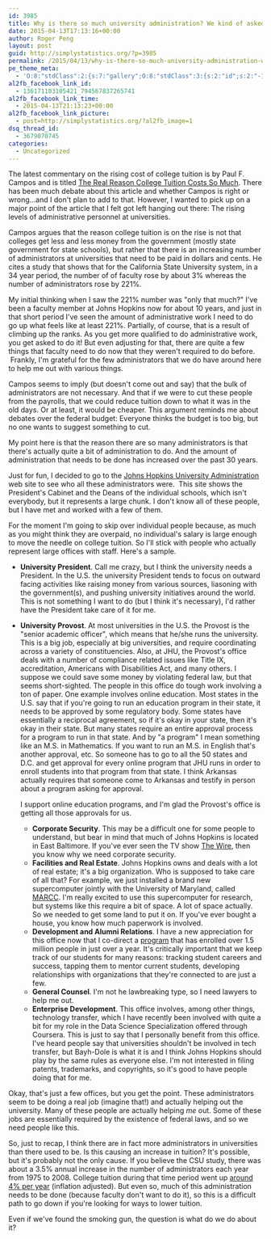 ```yaml
---
id: 3985
title: Why is there so much university administration? We kind of asked for it.
date: 2015-04-13T17:13:16+00:00
author: Roger Peng
layout: post
guid: http://simplystatistics.org/?p=3985
permalink: /2015/04/13/why-is-there-so-much-university-administration-we-kind-of-asked-for-it/
pe_theme_meta:
  - 'O:8:"stdClass":2:{s:7:"gallery";O:8:"stdClass":3:{s:2:"id";s:2:"-1";s:5:"width";s:0:"";s:6:"height";s:0:"";}s:5:"video";O:8:"stdClass":1:{s:2:"id";s:2:"-1";}}'
al2fb_facebook_link_id:
  - 136171103105421_794567837265741
al2fb_facebook_link_time:
  - 2015-04-13T21:13:23+00:00
al2fb_facebook_link_picture:
  - post=http://simplystatistics.org/?al2fb_image=1
dsq_thread_id:
  - 3679070745
categories:
  - Uncategorized
---
```

The latest commentary on the rising cost of college tuition is by Paul F. Campos and is titled [The Real Reason College Tuition Costs So Much](http://www.nytimes.com/2015/04/05/opinion/sunday/the-real-reason-college-tuition-costs-so-much.html). There has been much debate about this article and whether Campos is right or wrong...and I don't plan to add to that. However, I wanted to pick up on a major point of the article that I felt got left hanging out there: The rising levels of administrative personnel at universities.

Campos argues that the reason college tuition is on the rise is not that colleges get less and less money from the government (mostly state government for state schools), but rather that there is an increasing number of administrators at universities that need to be paid in dollars and cents. He cites a study that shows that for the California State University system, in a 34 year period, the number of of faculty rose by about 3% whereas the number of administrators rose by 221%.

My initial thinking when I saw the 221% number was "only that much?" I've been a faculty member at Johns Hopkins now for about 10 years, and just in that short period I've seen the amount of administrative work I need to do go up what feels like at least 221%. Partially, of course, that is a result of climbing up the ranks. As you get more qualified to do administrative work, you get asked to do it! But even adjusting for that, there are quite a few things that faculty need to do now that they weren't required to do before.  Frankly, I'm grateful for the few administrators that we do have around here to help me out with various things.

Campos seems to imply (but doesn't come out and say) that the bulk of administrators are not necessary. And that if we were to cut these people from the payrolls, that we could reduce tuition down to what it was in the old days. Or at least, it would be cheaper. This argument reminds me about debates over the federal budget: Everyone thinks the budget is too big, but no one wants to suggest something to cut.

My point here is that the reason there are so many administrators is that there's actually quite a bit of administration to do. And the amount of administration that needs to be done has increased over the past 30 years.

Just for fun, I decided to go to the [Johns Hopkins University Administration](http://webapps.jhu.edu/jhuniverse/administration/) web site to see who all these administrators were.  This site shows the President's Cabinet and the Deans of the individual schools, which isn't everybody, but it represents a large chunk. I don't know all of these people, but I have met and worked with a few of them.

For the moment I'm going to skip over individual people because, as much as you might think they are overpaid, no individual's salary is large enough to move the needle on college tuition. So I'll stick with people who actually represent large offices with staff. Here's a sample.

  * **University President**. Call me crazy, but I think the university needs a President. In the U.S. the university President tends to focus on outward facing activities like raising money from various sources, liasoning with the government(s), and pushing university initiatives around the world. This is not something I want to do (but I think it's necessary), I'd rather have the President take care of it for me.
  * **University Provost**. At most universities in the U.S. the Provost is the "senior academic officer", which means that he/she runs the university. This is a big job, especially at big universities, and require coordinating across a variety of constituencies. Also, at JHU, the Provost's office deals with a number of compliance related issues like Title IX, accreditation, Americans with Disabilities Act, and many others. I suppose we could save some money by violating federal law, but that seems short-sighted. 
    The people in this office do tough work involving a ton of paper. One example involves online education. Most states in the U.S. say that if you're going to run an education program in their state, it needs to be approved by some regulatory body. Some states have essentially a reciprocal agreement, so if it's okay in your state, then it's okay in their state. But many states require an entire approval process for a program to run in that state. And by "a program" I mean something like an M.S. in Mathematics. If you want to run an M.S. in English that's another approval, etc. So someone has to go to all the 50 states and D.C. and get approval for every online program that JHU runs in order to enroll students into that program from that state. I think Arkansas actually requires that someone come to Arkansas and testify in person about a program asking for approval.
    
    I support online education programs, and I'm glad the Provost's office is getting all those approvals for us.</li> 
    
      * **Corporate Security**. This may be a difficult one for some people to understand, but bear in mind that much of Johns Hopkins is located in East Baltimore. If you've ever seen the TV show [The Wire](http://en.wikipedia.org/wiki/The_Wire), then you know why we need corporate security.
      * **Facilities and Real Estate**. Johns Hopkins owns and deals with a lot of real estate; it's a big organization. Who is supposed to take care of all that? For example, we just installed a brand new supercomputer jointly with the University of Maryland, called [MARCC](http://marcc.jhu.edu). I'm really excited to use this supercomputer for research, but systems like this require a bit of space. A lot of space actually. So we needed to get some land to put it on. If you've ever bought a house, you know how much paperwork is involved.
      * **Development and Alumni Relations**. I have a new appreciation for this office now that I co-direct a [program](https://www.coursera.org/specialization/jhudatascience/1) that has enrolled over 1.5 million people in just over a year. It's critically important that we keep track of our students for many reasons: tracking student careers and success, tapping them to mentor current students, developing relationships with organizations that they're connected to are just a few.
      * **General Counsel**. I'm not he lawbreaking type, so I need lawyers to help me out.
      * **Enterprise Development**. This office involves, among other things, technology transfer, which I have recently been involved with quite a bit for my role in the Data Science Specialization offered through Coursera. This is just to say that I personally benefit from this office. I've heard people say that universities shouldn't be involved in tech transfer, but Bayh-Dole is what it is and I think Johns Hopkins should play by the same rules as everyone else. I'm not interested in filing patents, trademarks, and copyrights, so it's good to have people doing that for me.</ul> 
    
    Okay, that's just a few offices, but you get the point. These administrators seem to be doing a real job (imagine that!) and actually helping out the university. Many of these people are actually helping _me_ out. Some of these jobs are essentially required by the existence of federal laws, and so we need people like this.
    
    So, just to recap, I think there are in fact more administrators in universities than there used to be. Is this causing an increase in tuition? It's possible, but it's probably not the only cause. If you believe the CSU study, there was about a 3.5% annual increase in the number of administrators each year from 1975 to 2008. College tuition during that time period went up [around 4% per year](http://trends.collegeboard.org/college-pricing/figures-tables/average-rates-growth-published-charges-decade) (inflation adjusted). But even so, much of this administration needs to be done (because faculty don't want to do it), so this is a difficult path to go down if you're looking for ways to lower tuition.
    
    Even if we've found the smoking gun, the question is what do we do about it?